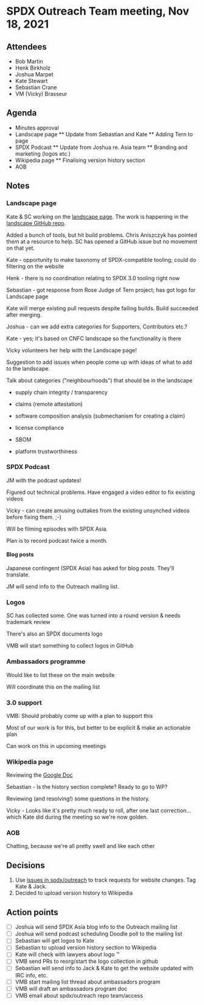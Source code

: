 # SPDX Outreach Team meeting, Nov 18, 2021

## Attendees

* Bob Martin
* Henk Birkholz
* Joshua Marpet
* Kate Stewart
* Sebastian Crane
* VM (Vicky) Brasseur

## Agenda

* Minutes approval
* Landscape page
** Update from Sebastian and Kate
** Adding Tern to page
* SPDX Podcast
** Update from Joshua re. Asia team
** Branding and marketing (logos etc.)
* Wikipedia page
** Finalising version history section
* AOB

## Notes

### Landscape page

Kate & SC working on the [landscape page](https://landscape.spdx.dev). The work is happening in the [landscape GitHub repo](https://github.com/spdx/sbom-landscape).

Added a bunch of tools, but hit build problems. Chris Aniszczyk has pointed them at a resource to help. SC has opened a GitHub issue but no movement on that yet.

Kate - opportunity to make taxonomy of SPDX-compatible tooling; could do filtering on the website

Henk - there is no coordination relating to SPDX 3.0 tooling right now

Sebastian - got response from Rose Judge of Tern project; has got logo for Landscape page

Kate will merge existing pull requests despite failing builds. Build succeeded after merging.

Joshua - can we add extra categories for Supporters, Contributors etc.?

Kate - yes; it's based on CNFC landscape so the functionality is there

Vicky volunteers her help with the Landscape page!

Suggestion to add issues when people come up with ideas of what to add to the landscape.

Talk about categories ("neighbourhoods") that should be in the landscape

* supply chain integrity / transparency

* claims (remote attestation)

* software composition analysis (submechanism for creating a claim)

* license compliance

* SBOM

* platform trustworthiness


### SPDX Podcast

JM with the podcast updates!

Figured out technical problems. Have engaged a video editor to fix existing videos

Vicky - can create amusing outtakes from the existing unsynched videos before fixing them. ;-)

Will be filming episodes with SPDX Asia.

Plan is to record podcast twice a month.

#### Blog posts

Japanese contingent (SPDX Asia) has asked for blog posts. They'll translate.

JM will send info to the Outreach mailing list.

### Logos

SC has collected some. One was turned into a round version & needs trademark review

There's also an SPDX documents logo

VMB will start something to collect logos in GitHub

### Ambassadors programme

Would like to list these on the main website

Will coordinate this on the mailing list

### 3.0 support

VMB: Should probably come up with a plan to support this

Most of our work is for this, but better to be explicit & make an actionable plan

Can work on this in upcoming meetings

### Wikipedia page

Reviewing the [Google Doc](https://docs.google.com/document/d/1juDGtOa24QsJtKUb1i0bsFrFbUZ3bjtZmmCADImQolM/edit)

Sebastian - Is the history section complete? Ready to go to WP?

Reviewing (and resolving!) some questions in the history.

Vicky - Looks like it's pretty much ready to roll, after one last correction... which Kate did during the meeting so we're now golden.

### AOB

Chatting, because we're all pretty swell and like each other

## Decisions

1. Use [issues in spdx/outreach](https://github.com/spdx/outreach/issues) to track requests for website changes. Tag Kate & Jack.
2. Decided to upload version history to Wikipedia

## Action points

- [ ] Joshua will send SPDX Asia blog info to the Outreach mailing list
- [ ] Joshua will send podcast scheduling Doodle poll to the mailing list
- [ ] Sebastian will get logos to Kate
- [ ] Sebastian to upload version history section to Wikipedia
- [ ] Kate will check with lawyers about logo ™
- [ ] VMB send PRs to reorg/start the logo collection in github
- [ ] Sebastian will send info to Jack & Kate to get the website updated with IRC info, etc.
- [ ] VMB start mailing list thread about ambassadors program
- [ ] VMB will draft an ambassadors program doc
- [ ] VMB email about spdx/outreach repo team/access
